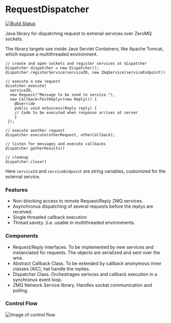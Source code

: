 RequestDispatcher
=================
[![Build Status](https://travis-ci.org/HeinrichHartmann/RequestDispatcher.svg?branch=master)](https://travis-ci.org/HeinrichHartmann/RequestDispatcher)

Java library for dispatching request to extrenal services over ZeroMQ
sockets.

The library targets use inside Java Servlet Containers, like Apache
Tomcat, which expose a multithreaded environment.


    // create and open sockets and register services at dispatcher
    Dispatcher dispatcher = new Dispatcher();
    dispatcher.registerService(serviceID, new ZmqService(serviceEndpoint))

    // execute a new request
    disatcher.execute(
	  serviceID,
      new Request("Message to be send to service."),
      new Callback<TestReply>(new Reply()) {
        @Override
        public void onSuccess(Reply reply) {
		// Code to be executed when response arrives at server
		}
     });

    // execute another request
    dispatcher.execute(otherRequest, otherCallback);

    // listen for messages and execute callbacks
    dispatcher.gatherResults()

    // cleanup
    dispatcher.close()

Here `serviceId` and `serviceEndpoint` are string variables,
customized for the external service.

### Features

* Non-blocking access to remote Request/Reply ZMQ services.
* Asynchronus dispatching of several requests before the replys are
  received.
* Single threaded callback execution
* Thread savety. (i.e. usable in multithreaded environments.

### Components

* Request/Reply interfaces. To be implemented by new services and
  instanciated for requests. The objects are serialized and sent
  over the wire.
* Abstract Callback Class. To be extended by callback anonymous inner
  classes (AIC), hat handle the replies.
* Dispatcher Class. Orchestrages serivces and callback execution in a
  synchronus event loop.
* ZMQ Network Service library. Handles socket communication and polling.

### Control Flow 

![Image of control flow](https://raw.github.com/HeinrichHartmann/RequestDispatcher/master/img/DispatcherControlFlow.png "Request dispatcher control flow")
